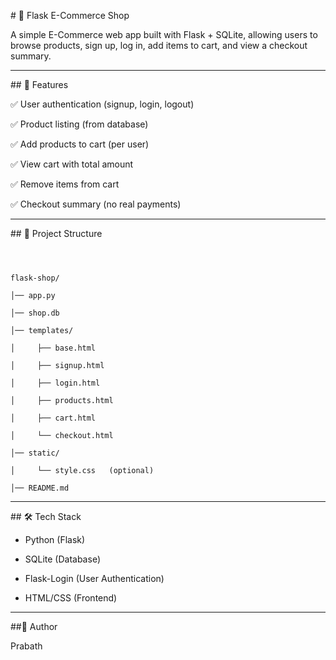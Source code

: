 \# 🛒 Flask E-Commerce Shop



A simple E-Commerce web app built with Flask + SQLite, allowing users to browse products, sign up, log in, add items to cart, and view a checkout summary.



---



\## 🚀 Features



✅ User authentication (signup, login, logout)



✅ Product listing (from database)



✅ Add products to cart (per user)



✅ View cart with total amount



✅ Remove items from cart



✅ Checkout summary (no real payments)



---



\## 📂 Project Structure



```



flask-shop/

│── app.py

│── shop.db

│── templates/

│     ├── base.html

│     ├── signup.html

│     ├── login.html

│     ├── products.html

│     ├── cart.html

│     └── checkout.html

│── static/

│     └── style.css   (optional)

│── README.md

```


---



\## 🛠️ Tech Stack



* Python (Flask)



* SQLite (Database)



* Flask-Login (User Authentication)



* HTML/CSS (Frontend)



---



\##👤 Author



Prabath

